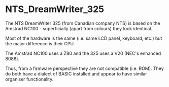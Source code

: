 # NTS_DreamWriter_325
The NTS DreamWriter 325 (from Canadian company NTS) is based on the Amstrad NC100 - superficially (apart from colours) they look identical. <br>

Most of the hardware is the same (i.e. same LCD panel, keyboard, etc.) but the major difference is their CPU.<br>

The Amstrad NC100 uses a Z80 and the 325 uses a V20 (NEC's enhanced 8088). <br>

Thus, from a firmware perspective they are not compatible (i.e. ROM).  They do both have a dialect of BASIC installed and appear to have similar organiser functionality.<br>


